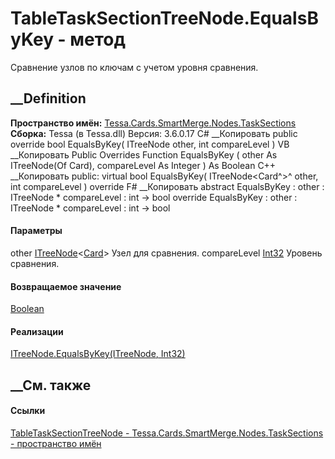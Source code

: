 # TableTaskSectionTreeNode.EqualsByKey - метод
Сравнение узлов по ключам с учетом уровня сравнения.
## __Definition
 **Пространство имён:**
[Tessa.Cards.SmartMerge.Nodes.TaskSections](N_Tessa_Cards_SmartMerge_Nodes_TaskSections.htm)  
 **Сборка:** Tessa (в Tessa.dll) Версия: 3.6.0.17
C# __Копировать
     public override bool EqualsByKey(
    	ITreeNode<Card> other,
    	int compareLevel
    )
VB __Копировать
     Public Overrides Function EqualsByKey ( 
    	other As ITreeNode(Of Card),
    	compareLevel As Integer
    ) As Boolean
C++ __Копировать
     public:
    virtual bool EqualsByKey(
    	ITreeNode<Card^>^ other, 
    	int compareLevel
    ) override
F# __Копировать
     abstract EqualsByKey : 
            other : ITreeNode<Card> * 
            compareLevel : int -> bool 
    override EqualsByKey : 
            other : ITreeNode<Card> * 
            compareLevel : int -> bool 
#### Параметры
other
[ITreeNode](T_Tessa_SmartMerge_ITreeNode_1.htm)<[Card](T_Tessa_Cards_Card.htm)>
    Узел для сравнения.
compareLevel [Int32](https://learn.microsoft.com/dotnet/api/system.int32)
    Уровень сравнения.
#### Возвращаемое значение
[Boolean](https://learn.microsoft.com/dotnet/api/system.boolean)  
#### Реализации
[ITreeNode<TMergeObject>.EqualsByKey(ITreeNode<TMergeObject>,
Int32)](M_Tessa_SmartMerge_ITreeNode_1_EqualsByKey.htm)  
##  __См. также
#### Ссылки
[TableTaskSectionTreeNode -
](T_Tessa_Cards_SmartMerge_Nodes_TaskSections_TableTaskSectionTreeNode.htm)
[Tessa.Cards.SmartMerge.Nodes.TaskSections - пространство
имён](N_Tessa_Cards_SmartMerge_Nodes_TaskSections.htm)
